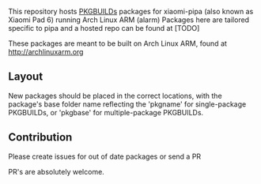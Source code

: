This repository hosts
[PKGBUILDs](https://wiki.archlinux.org/index.php/PKGBUILD) packages for xiaomi-pipa (also known as Xiaomi Pad 6) running Arch Linux ARM (alarm)
Packages here are tailored specific to pipa and a hosted repo can be found at [TODO]

These packages are meant to be built on Arch Linux ARM, found at
http://archlinuxarm.org

## Layout
New packages should be placed in the correct locations, with the package's base
folder name reflecting the 'pkgname' for single-package PKGBUILDs, or 'pkgbase'
for multiple-package PKGBUILDs.

## Contribution
Please create issues for out of date packages or send a PR

PR's are absolutely welcome.
